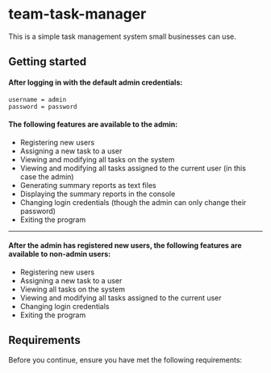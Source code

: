 
# team-task-manager

This is a simple task management system small businesses can use.


## Getting started
#### After logging in with the default admin credentials:
~~~
username = admin
password = password  
~~~
#### The following features are available to the admin:
  - Registering new users
  - Assigning a new task to a user
  - Viewing and modifying all tasks on the system
  - Viewing and modifying all tasks assigned to the current user (in this case the admin)
  - Generating summary reports as text files
  - Displaying the summary reports in the console
  - Changing login credentials (though the admin can only change their password)
  - Exiting the program
  ---
#### After the admin has registered new users, the following features are available to non-admin users:
  - Registering new users
  - Assigning a new task to a user
  - Viewing all tasks on the system
  - Viewing and modifying all tasks assigned to the current user
  - Changing login credentials
  - Exiting the program
  ## Requirements
Before you continue, ensure you have met the following requirements: